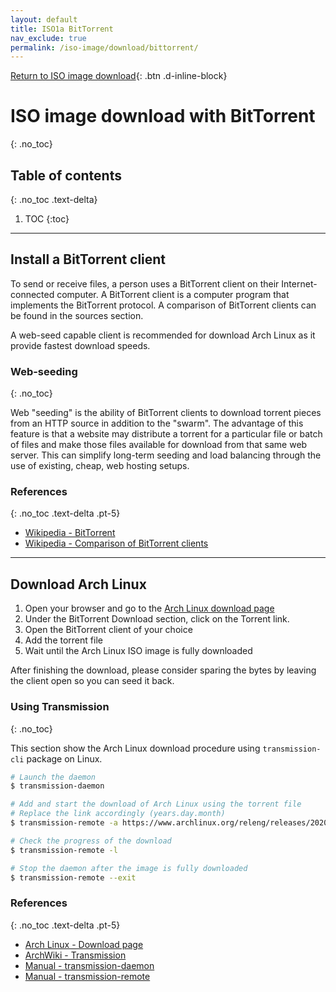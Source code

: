 ```yaml
---
layout: default
title: ISO1a BitTorrent
nav_exclude: true
permalink: /iso-image/download/bittorrent/
---
```


[Return to ISO image download](/Andromeda/iso-image/download/){: .btn .d-inline-block}

# ISO image download with BitTorrent
{: .no_toc}

## Table of contents
{: .no_toc .text-delta}

1. TOC
{:toc}

---

## Install a BitTorrent client

To send or receive files, a person uses a BitTorrent client on their Internet-connected computer. A BitTorrent client is a computer program that implements the BitTorrent protocol. A comparison of BitTorrent clients can be found in the sources section.

A web-seed capable client is recommended for download Arch Linux as it provide fastest download speeds.

### Web-seeding
{: .no_toc}

Web  "seeding" is the ability of BitTorrent clients to download torrent pieces from an HTTP source in addition to the  "swarm". The advantage of this feature is that a website may distribute a torrent for a particular file or batch of files and make those files available for download from that same web server. This can simplify  long-term seeding and load balancing through the use of existing, cheap, web hosting setups.

### References
{: .no_toc .text-delta .pt-5}

- [Wikipedia - BitTorrent](https://en.wikipedia.org/wiki/BitTorrent)
- [Wikipedia - Comparison of BitTorrent clients](https://en.wikipedia.org/wiki/Comparison_of_BitTorrent_clients)

---

## Download Arch Linux

1. Open your browser and go to the [Arch Linux download page](https://www.archlinux.org/download/)
1. Under the BitTorrent Download section, click on the Torrent link.
1. Open the BitTorrent client of your choice
1. Add the torrent file
1. Wait until the Arch Linux ISO image is fully downloaded

After finishing the download, please consider sparing the bytes by leaving the client open so you can seed it back.

### Using Transmission
{: .no_toc}

This section show the Arch Linux download procedure using `transmission-cli` package on Linux.

```bash
# Launch the daemon
$ transmission-daemon

# Add and start the download of Arch Linux using the torrent file
# Replace the link accordingly (years.day.month)
$ transmission-remote -a https://www.archlinux.org/releng/releases/2020.01.01/torrent/

# Check the progress of the download
$ transmission-remote -l

# Stop the daemon after the image is fully downloaded
$ transmission-remote --exit
```

### References
{: .no_toc .text-delta .pt-5}

- [Arch Linux - Download page](https://www.archlinux.org/download/)
- [ArchWiki - Transmission](https://wiki.archlinux.org/index.php/Transmission)
- [Manual - transmission-daemon](https://jlk.fjfi.cvut.cz/arch/manpages/man/extra/transmission-cli/transmission-daemon.1.en)
- [Manual - transmission-remote](https://jlk.fjfi.cvut.cz/arch/manpages/man/extra/transmission-cli/transmission-remote.1.en)
